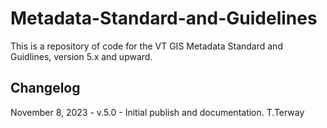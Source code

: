 # Metadata-Standard-and-Guidelines
This is a repository of code for the VT GIS Metadata Standard and Guidlines, version 5.x and upward.
## Changelog
November 8, 2023 - v.5.0 - Initial publish and documentation. T.Terway
